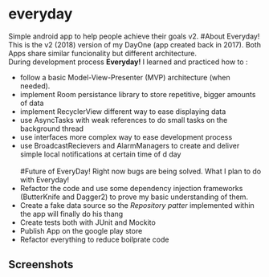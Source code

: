# everyday
Simple android app to help people achieve their goals v2.
#About Everyday!
This is the v2 (2018) version of my DayOne (app created back in 2017). Both Apps share similar funcionality but different architecture. <br/> During development process <b>Everyday!</b> I learned and practiced how to :<br/> 
* follow a basic Model-View-Presenter (MVP) architecture (when needed).
* implement Room persistance library to store repetitive, bigger amounts of data
* implement RecyclerView different way to ease displaying data 
* use AsyncTasks with weak references to do small tasks on the background thread
* use interfaces more complex way to ease development process
* use BroadcastRecievers and AlarmManagers to create and deliver simple local notifications at certain time of d day
<br></br>
#Future of EveryDay!
Right now bugs are being solved. What I plan to do with Everyday!
* Refactor the code and use some dependency injection frameworks (ButterKnife and Dagger2) to prove my basic understanding of them.
* Create a fake data source so the <i>Repository patter</i> implemented within the app will finally do his thang
* Create tests both with JUnit and Mockito
* Publish App on the google play store
* Refactor everything to reduce boilprate code
## Screenshots
 
